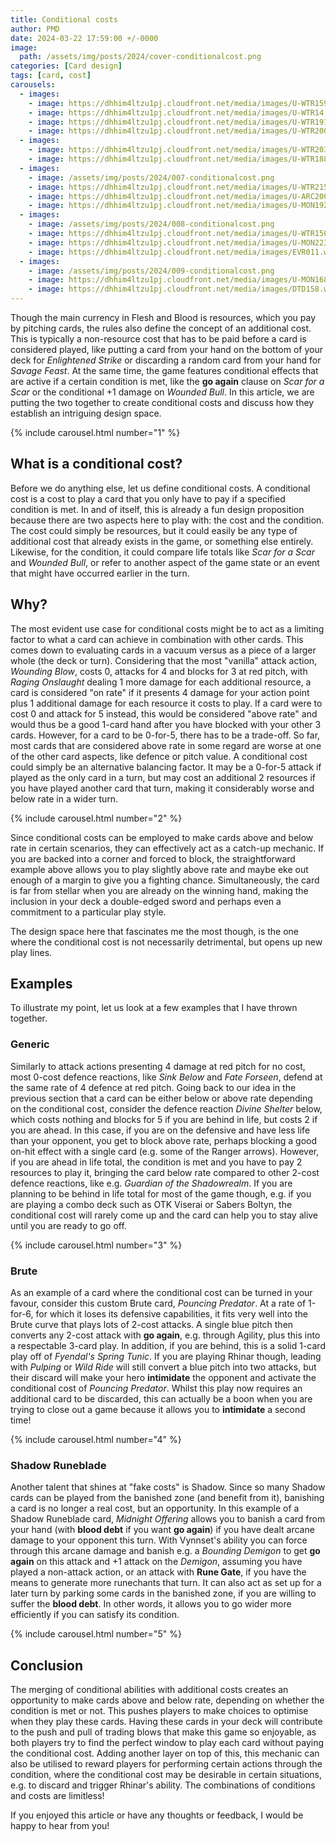 ```yaml
---
title: Conditional costs
author: PMD
date: 2024-03-22 17:59:00 +/-0000
image:
  path: /assets/img/posts/2024/cover-conditionalcost.png
categories: [Card design]
tags: [card, cost]
carousels:
  - images:
    - image: https://dhhim4ltzu1pj.cloudfront.net/media/images/U-WTR159.width-450.format-webp.webp
    - image: https://dhhim4ltzu1pj.cloudfront.net/media/images/U-WTR14.width-450.format-webp.webp
    - image: https://dhhim4ltzu1pj.cloudfront.net/media/images/U-WTR191.width-450.format-webp.webp
    - image: https://dhhim4ltzu1pj.cloudfront.net/media/images/U-WTR200.width-450.format-webp.webp
  - images:
    - image: https://dhhim4ltzu1pj.cloudfront.net/media/images/U-WTR203.width-450.format-webp.webp
    - image: https://dhhim4ltzu1pj.cloudfront.net/media/images/U-WTR188.width-450.format-webp.webp
  - images:
    - image: /assets/img/posts/2024/007-conditionalcost.png
    - image: https://dhhim4ltzu1pj.cloudfront.net/media/images/U-WTR215.width-450.format-webp.webp
    - image: https://dhhim4ltzu1pj.cloudfront.net/media/images/U-ARC200.width-450.format-webp.webp
    - image: https://dhhim4ltzu1pj.cloudfront.net/media/images/U-MON192.width-450.format-webp.webp
  - images:
    - image: /assets/img/posts/2024/008-conditionalcost.png
    - image: https://dhhim4ltzu1pj.cloudfront.net/media/images/U-WTR150.width-450.format-webp.webp
    - image: https://dhhim4ltzu1pj.cloudfront.net/media/images/U-MON223.width-450.format-webp.webp
    - image: https://dhhim4ltzu1pj.cloudfront.net/media/images/EVR011.width-450.format-webp.webp
  - images:
    - image: /assets/img/posts/2024/009-conditionalcost.png
    - image: https://dhhim4ltzu1pj.cloudfront.net/media/images/U-MON168.width-450.format-webp.webp
    - image: https://dhhim4ltzu1pj.cloudfront.net/media/images/DTD158.width-450.format-webp.webp
---
```


Though the main currency in Flesh and Blood is resources, which you pay by pitching cards, the rules also define the concept of an additional cost. This is typically a non-resource cost that has to be paid before a card is considered played, like putting a card from your hand on the bottom of your deck for _Enlightened Strike_ or discarding a random card from your hand for _Savage Feast_. At the same time, the game features conditional effects that are active if a certain condition is met, like the __go again__ clause on _Scar for a Scar_ or the conditional +1 damage on _Wounded Bull_. In this article, we are putting the two together to create conditional costs and discuss how they establish an intriguing design space.

{% include carousel.html number="1" %}

## What is a conditional cost?
Before we do anything else, let us define conditional costs. A conditional cost is a cost to play a card that you only have to pay if a specified condition is met. In and of itself, this is already a fun design proposition because there are two aspects here to play with: the cost and the condition. The cost could simply be resources, but it could easily be any type of additional cost that already exists in the game, or something else entirely. Likewise, for the condition, it could compare life totals like _Scar for a Scar_ and _Wounded Bull_, or refer to another aspect of the game state or an event that might have occurred earlier in the turn.

## Why?
The most evident use case for conditional costs might be to act as a limiting factor to what a card can achieve in combination with other cards. This comes down to evaluating cards in a vacuum versus as a piece of a larger whole (the deck or turn). Considering that the most "vanilla" attack action, _Wounding Blow_, costs 0, attacks for 4 and blocks for 3 at red pitch, with _Raging Onslaught_ dealing 1 more damage for each additional resource, a card is considered "on rate" if it presents 4 damage for your action point plus 1 additional damage for each resource it costs to play. If a card were to cost 0 and attack for 5 instead, this would be considered "above rate" and would thus be a good 1-card hand after you have blocked with your other 3 cards. However, for a card to be 0-for-5, there has to be a trade-off. So far, most cards that are considered above rate in some regard are worse at one of the other card aspects, like defence or pitch value. A conditional cost could simply be an alternative balancing factor. It may be a 0-for-5 attack if played as the only card in a turn, but may cost an additional 2 resources if you have played another card that turn, making it considerably worse and below rate in a wider turn.

{% include carousel.html number="2" %}

Since conditional costs can be employed to make cards above and below rate in certain scenarios, they can effectively act as a catch-up mechanic. If you are backed into a corner and forced to block, the straightforward example above allows you to play slightly above rate and maybe eke out enough of a margin to give you a fighting chance. Simultaneously, the card is far from stellar when you are already on the winning hand, making the inclusion in your deck a double-edged sword and perhaps even a commitment to a particular play style.

The design space here that fascinates me the most though, is the one where the conditional cost is not necessarily detrimental, but opens up new play lines.

## Examples
To illustrate my point, let us look at a few examples that I have thrown together.

### Generic
Similarly to attack actions presenting 4 damage at red pitch for no cost, most 0-cost defence reactions, like _Sink Below_ and _Fate Forseen_, defend at the same rate of 4 defence at red pitch. Going back to our idea in the previous section that a card can be either below or above rate depending on the conditional cost, consider the defence reaction _Divine Shelter_ below, which costs nothing and blocks for 5 if you are behind in life, but costs 2 if you are ahead. In this case, if you are on the defensive and have less life than your opponent, you get to block above rate, perhaps blocking a good on-hit effect with a single card (e.g. some of the Ranger arrows). However, if you are ahead in life total, the condition is met and you have to pay 2 resources to play it, bringing the card below rate compared to other 2-cost defence reactions, like e.g. _Guardian of the Shadowrealm_. If you are planning to be behind in life total for most of the game though, e.g. if you are playing a combo deck such as OTK Viserai or Sabers Boltyn, the conditional cost will rarely come up and the card can help you to stay alive until you are ready to go off.

{% include carousel.html number="3" %}

### Brute
As an example of a card where the conditional cost can be turned in your favour, consider this custom Brute card, _Pouncing Predator_. At a rate of 1-for-6, for which it loses its defensive capabilities, it fits very well into the Brute curve that plays lots of 2-cost attacks. A single blue pitch then converts any 2-cost attack with __go again__, e.g. through Agility, plus this into a respectable 3-card play. In addition, if you are behind, this is a solid 1-card play off of _Fyendal's Spring Tunic_. If you are playing Rhinar though, leading with _Pulping_ or _Wild Ride_ will still convert a blue pitch into two attacks, but their discard will make your hero __intimidate__ the opponent and activate the conditional cost of _Pouncing Predator_. Whilst this play now requires an additional card to be discarded, this can actually be a boon when you are trying to close out a game because it allows you to __intimidate__ a second time!

{% include carousel.html number="4" %}

### Shadow Runeblade
Another talent that shines at "fake costs" is Shadow. Since so many Shadow cards can be played from the banished zone (and benefit from it), banishing a card is no longer a real cost, but an opportunity. In this example of a Shadow Runeblade card, _Midnight Offering_ allows you to banish a card from your hand (with __blood debt__ if you want __go again__) if you have dealt arcane damage to your opponent this turn. With Vynnset's ability you can force through this arcane damage and banish e.g. a _Bounding Demigon_ to get __go again__ on this attack and +1 attack on the _Demigon_, assuming you have played a non-attack action, or an attack with __Rune Gate__, if you have the means to generate more runechants that turn. It can also act as set up for a later turn by parking some cards in the banished zone, if you are willing to suffer the __blood debt__. In other words, it allows you to go wider more efficiently if you can satisfy its condition.

{% include carousel.html number="5" %}

## Conclusion
The merging of conditional abilities with additional costs creates an opportunity to make cards above and below rate, depending on whether the condition is met or not. This pushes players to make choices to optimise when they play these cards. Having these cards in your deck will contribute to the push and pull of trading blows that make this game so enjoyable, as both players try to find the perfect window to play each card without paying the conditional cost. Adding another layer on top of this, this mechanic can also be utilised to reward players for performing certain actions through the condition, where the conditional cost may be desirable in certain situations, e.g. to discard and trigger Rhinar's ability. The combinations of conditions and costs are limitless!

If you enjoyed this article or have any thoughts or feedback, I would be happy to hear from you!